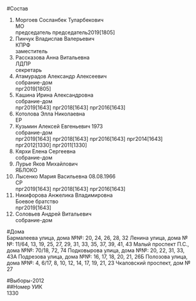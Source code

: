 #Состав  
1. Моргоев Сосланбек Туларбекович  
    МО  
    председатель председатель2019[1805]  
2. Пинчук Владислав Валерьевич  
    КПРФ  
    заместитель  
3. Рассказова Анна Витальевна  
    ЛДПР  
    секретарь  
4. Атамурадов Александр Алексеевич  
    собрание-дом  
    прг2019[1805]  
5. Кашина Ирина Александровна  
    собрание-дом  
    прг2019[1643] прг2018[1643] прг2016[1643]  
6. Котолова Элла Николаевна  
    ЕР  
7. Кузьмин Алексей Евгеньевич 1973  
    собрание-дом  
    прг2019[1643] прг2018[1643] прг2016[1643] прг2014[1643] прг2012[1330] прг2011[1330]  
8. Кярхи Елена Сергеевна  
    собрание-дом  
9. Лурье Яков Михайлович  
    ЯБЛОКО  
10. Лысенко Мария Васильевна 08.08.1966  
    СР  
    прг2019[1643] прг2018[1643] прг2016[1643]  
11. Никифорова Анжелика Владимировна  
    Боевое братство  
    прг2019[1643]  
12. Соловьев Андрей Витальевич  
    собрание-дом  
  
#Дома  
Бармалеева улица, дома №№: 20, 24, 26, 28, 32 Ленина улица, дома №№: 11/64, 13, 19, 25, 27, 29, 31, 33, 35, 37, 39, 41, 43 Малый проспект П.С., дома №№: 70/18, 72, 74 Подковырова улица, дома №№: 20, 22, 31, 33, 43А Подрезова улица, дома №№: 16, 17, 18, 20, 21, 26Б Полозова улица, дома №№: 4, 6/17, 8, 10, 12, 14, 17, 19, 21, 23  Чкаловский проспект, дом № 27  
  
#Выборы-2012  
##Номер УИК  
1330  
